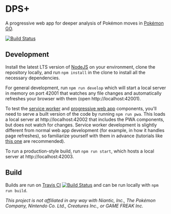 # DPS+

A progressive web app for deeper analysis of Pokémon moves in [Pokémon GO](https://www.pokemongo.com/).

[![Build Status](https://travis-ci.org/jakawell/dpsplus.svg?branch=master)](https://travis-ci.org/jakawell/dpsplus)

## Development

Install the latest LTS version of [NodeJS](https://nodejs.org/en/download/) on your environment, clone the repository locally, and run `npm install` in the clone to install all the necessary dependencies.

For general development, run `npm run develop` which will start a local server in memory on port 42001 that watches any file changes and automatically refreshes your browser with them (open http://localhost:42001).

To test the [service worker](https://developers.google.com/web/fundamentals/primers/service-workers/) and [progressive web app](https://developers.google.com/web/fundamentals/codelabs/your-first-pwapp/) components, you'll need to serve a built version of the code by running `npm run pwa`. This loads a local server at http://localhost:42002 that includes the PWA components, but does not watch for changes. Service worker development is slightly different from normal web app development (for example, in how it handles page refreshes), so familiarize yourself with them in advance (tutorials like [this one](https://developers.google.com/web/fundamentals/codelabs/debugging-service-workers/) are recommended).

To run a production-style build, run `npm run start`, which hosts a local server at http://localhost:42003.

## Build

Builds are run on [Travis CI](https://travis-ci.org/jakawell/dpsplus) [![Build Status](https://travis-ci.org/jakawell/dpsplus.svg?branch=master)](https://travis-ci.org/jakawell/dpsplus) and can be run locally with `npm run build`.

_This project is not affiliated in any way with Niantic, Inc., The Pokémon Company, Nintendo Co. Ltd., Creatures Inc., or GAME FREAK Inc._
